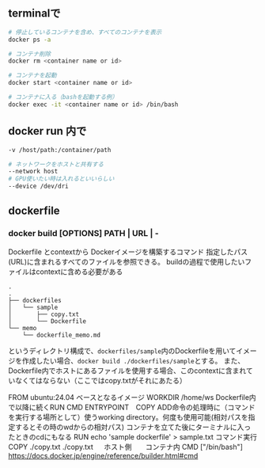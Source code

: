 
terminalで
---
```bash
# 停止しているコンテナを含め、すべてのコンテナを表示
docker ps -a

# コンテナ削除 
docker rm <container name or id>

# コンテナを起動 
docker start <container name or id> 

# コンテナに入る（bashを起動する例） 
docker exec -it <container name or id> /bin/bash

```


docker run 内で
---
```bash
-v /host/path:/container/path

# ネットワークをホストと共有する
--network host
# GPU使いたい時は入れるといいらしい
--device /dev/dri


```

## dockerfile
### docker build [OPTIONS] PATH | URL | -
Dockerfile とcontextから Dockerイメージを構築するコマンド
指定したパス(URL)に含まれるすべてのファイルを参照できる。
    buildの過程で使用したいファイルはcontextに含める必要がある
```
.
.
├── dockerfiles
│   └── sample
│       ├── copy.txt
│       └── Dockerfile
└── memo
    └── dockerfile_memo.md
```
というディレクトリ構成で、`dockerfiles/sample`内のDockerfileを用いてイメージを作成したい場合、`docker build ./dockerfiles/sample`とする。 
また、Dockerfile内でホストにあるファイルを使用する場合、このcontextに含まれていなくてはならない（ここではcopy.txtがそれにあたる）

FROM ubuntu:24.04
    ベースとなるイメージ
WORKDIR /home/ws
    Dockerfile内で以降に続くRUN CMD ENTRYPOINT　COPY ADD命令の処理時に（コマンドを実行する場所として）使うworking directory。何度も使用可能(相対パスを指定するとその時のwdからの相対パス)
    コンテナを立てた後にターミナルに入ったときのcdにもなる
RUN echo 'sample dockerfile' > sample.txt
    コマンド実行
COPY ./copy.txt ./copy.txt
   　 ホスト側　　コンテナ内
CMD ["/bin/bash"]
    https://docs.docker.jp/engine/reference/builder.html#cmd
